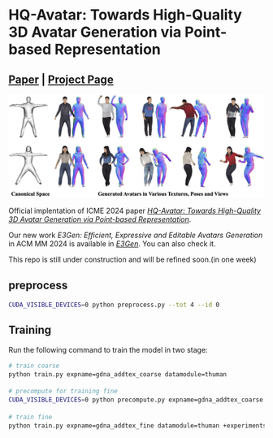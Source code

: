 # HQ-Avatar: Towards High-Quality 3D Avatar Generation via Point-based Representation
## [Paper](https://ieeexplore.ieee.org/document/10688199) | [Project Page]() 
<img src="assets/teaser.png" />

Official implentation of ICME 2024 paper [*HQ-Avatar: Towards High-Quality 3D Avatar Generation via Point-based Representation*](https://ieeexplore.ieee.org/document/10688199).

Our new work *E3Gen: Efficient, Expressive and Editable Avatars Generation* in ACM MM 2024 is available in [*E3Gen*](https://github.com/olivia23333/E3Gen). You can also check it.

This repo is still under construction and will be refined soon.(in one week)

## preprocess
```bash
CUDA_VISIBLE_DEVICES=0 python preprocess.py --tot 4 --id 0
```

## Training
Run the following command to train the model in two stage:
```bash
# train coarse
python train.py expname=gdna_addtex_coarse datamodule=thuman

# precompute for training fine
CUDA_VISIBLE_DEVICES=0 python precompute.py expname=gdna_addtex_coarse datamodule=thuman agent_tot=4 agent_id=0

# train fine
python train.py expname=gdna_addtex_fine datamodule=thuman +experiments=fine model.norm_network.multires=6 model.tex_network.multires=6 starting_path='./outputs/gdna_addtex_coarse/checkpoints/last.ckpt'
```
